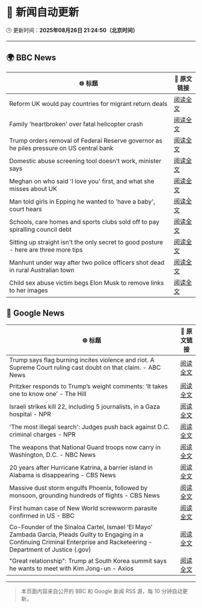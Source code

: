 # 🧠 新闻自动更新

🕒 更新时间：**2025年08月26日 21:24:50（北京时间）**

---

## 🌍 BBC News

| 🌐 标题 | 🔗 原文链接 |
|--------|-------------|
| Reform UK would pay countries for migrant return deals | [阅读全文](https://www.bbc.com/news/articles/c5yk4r5e514o?at_medium=RSS&at_campaign=rss) |
| Family 'heartbroken' over fatal helicopter crash | [阅读全文](https://www.bbc.com/news/articles/cdd3jzl31j8o?at_medium=RSS&at_campaign=rss) |
| Trump orders removal of Federal Reserve governor as he piles pressure on US central bank | [阅读全文](https://www.bbc.com/news/articles/cx275n8gx0ro?at_medium=RSS&at_campaign=rss) |
| Domestic abuse screening tool doesn't work, minister says | [阅读全文](https://www.bbc.com/news/articles/cr4e7yrxkgvo?at_medium=RSS&at_campaign=rss) |
| Meghan on who said 'I love you' first, and what she misses about UK | [阅读全文](https://www.bbc.com/news/articles/cp94ly9x9y4o?at_medium=RSS&at_campaign=rss) |
| Man told girls in Epping he wanted to 'have a baby', court hears | [阅读全文](https://www.bbc.com/news/articles/ckgy00rdzk7o?at_medium=RSS&at_campaign=rss) |
| Schools, care homes and sports clubs sold off to pay spiralling council debt | [阅读全文](https://www.bbc.com/news/articles/cq87497v8ypo?at_medium=RSS&at_campaign=rss) |
| Sitting up straight isn't the only secret to good posture - here are three more tips | [阅读全文](https://www.bbc.com/news/articles/c890kejpg34o?at_medium=RSS&at_campaign=rss) |
| Manhunt under way after two police officers shot dead in rural Australian town | [阅读全文](https://www.bbc.com/news/articles/ckge4555vpxo?at_medium=RSS&at_campaign=rss) |
| Child sex abuse victim begs Elon Musk to remove links to her images | [阅读全文](https://www.bbc.com/news/articles/cq587wv4d5go?at_medium=RSS&at_campaign=rss) |

## 📰 Google News

| 🌐 标题 | 🔗 原文链接 |
|--------|-------------|
| Trump says flag burning incites violence and riot. A Supreme Court ruling cast doubt on that claim. - ABC News | [阅读全文](https://news.google.com/rss/articles/CBMiqAFBVV95cUxPZEFrX2JubUNGSFhPUlJlZHVHV0YyeTg2aFBOR2NZcGR5a2c0blg3Yl9fWVJLOC11Wm1WTEhsN1NuWUVaZjhETWlONGRkbGp0YWRkdUVZcmE1VlNNNU9EYzZTUlo4YlZnMGZteGNNOVpCUW5USlZZYVNCUk9FcnUtNFRycDVoSGpBY2ZMSmhrQ3FGX1k4RWRsQ1YtSWY3cEhveHZKTy1BMjjSAa4BQVVfeXFMTV9lT3lnWE52OThQZE1ab3dRRkRWdTB0ak9Gc2pCNm5LMmZ6VjVvYWNyRGE1bDY0SzB5czZYWWozbFo2c2prWkpGMG54QjNyZHNENDU5WWF0ajFLdlpVeDREeThjbWdvNzgwYUNMY2RUMHhDWUJiVjhHZ3J1OElDQ3otQ0d4SnJQMWd2RWtwc2RFelAtZnh6dDUxNUd4SDZsbGVybUdlaURMNUxIcVFn?oc=5) |
| Pritzker responds to Trump’s weight comments: ‘It takes one to know one’ - The Hill | [阅读全文](https://news.google.com/rss/articles/CBMiiAFBVV95cUxOd281dVVwNUc2WFhNTVFQaUhjZFVLSkNiV1BudU9OYXczNDMybk1nbGYwbjZjMmRnRjFiS2RfTVpTYjJBLXhHZU9xMXRRN3dxMTBuU002MUR5SDgwQTczdVN2X3JGa3pORVdXS3VtTmtXTVBfYTJJOXlObFhJSUE2SHhMZDFFRXJ60gGOAUFVX3lxTE9Qc2J0NldYSDFaemwwNG5LOXdrazRBUmxxRmxaMXhRSUZ5OXI3RnI1Z0t1eEpPbTBkdW0tUXFFSGhrZllyQldsU2FlLWZ3RUFyLWd4bDlGRU84NkRWMUYzLWVubnlBQk04eV9nLVhsU3kyQldvY2plU0dwNWdqdy1TTWlRdHRiRDdNRU56eVE?oc=5) |
| Israeli strikes kill 22, including 5 journalists, in a Gaza hospital - NPR | [阅读全文](https://news.google.com/rss/articles/CBMijAFBVV95cUxObm9aZm1XLUxqVWNBRFVFbHk4NWNJZWpzV3h3NTYycHFWZE42Q3ZhYml5alZ5UTg3alM1aU5pY3BvdmFSdnRPY29nSmdoRkliWTVXSTh1Y096UDBfVzhrcEQzRUxlbzd4YzAySVYzVVV3SmFWYS15aF9CSzZhcHY5Z3lKVmhUQmZUSzlxTg?oc=5) |
| 'The most illegal search': Judges push back against D.C. criminal charges - NPR | [阅读全文](https://news.google.com/rss/articles/CBMiggFBVV95cUxPSFdGR3gwd2RkcFlyVF9vRk1ER3YwdW15QmxsTzJGWXF4VTgxRUZqVFdlMnFFT3pGQ0Q4ZzlBWnRfWVVYamxPaUljMXR6TUdDWUNNX01QNUlFM0p5SmZRNk1ySmFHcEZYMTlZM1RNeWFoamVCSXEzcGFsTkxoSmJ0OHl3?oc=5) |
| The weapons that National Guard troops now carry in Washington, D.C. - NBC News | [阅读全文](https://news.google.com/rss/articles/CBMisAFBVV95cUxPRHdpdWtwWjE4MHdHbFpfSXNWX2hHMnpKSzRDWlh0RThoVy1oUkhZUEw1SE04aUVqMjVTMHZ5cy1kRTZlRWZ2VXdSbUVYQ0lHVFRaSU9heVF5YmJsWHgtQVJCSmdqUEVuMWRxTlpPSE1IeEhURlk3OXpOX3lybkFyQ2M4NVMtRlVnMTNWakxqYmJpVlFyQzRtSGFwZzdWNUFBRUtES0ROQzdVNkdjbmR0R9IBVkFVX3lxTE5CTFZEX2FkNTZRQUNuTE4xR1FUZTdWRUdIVzZ0TjNReE9raG5qRHhfVHpiaEFxMmtubTlTc2RvYWZXTXNoN0dJMDU2a2lFTTJqd2hFMHNB?oc=5) |
| 20 years after Hurricane Katrina, a barrier island in Alabama is disappearing - CBS News | [阅读全文](https://news.google.com/rss/articles/CBMigwFBVV95cUxPZjA1a25TX3BmVDFwX0cwMGltNENsa3Zkd2wxUFlOVUNVcEZNbTZrSFQyQ0lDamVPal8yLXp0bTZEdkN1Z1BNcjJ1clU3ODJ1NGZmaXBndzRqOFhJd0lDbGVVd3RERVludjZISHBXaGNKQTdDMGhXZnpwbUNURzFJd1F6a9IBiAFBVV95cUxQbjROaklrYngwaDZMeWlTOXBNckpjaFV4Tzc4RE1uRi0ycnItNmFOdlNpN1Z6endhRVRiUnFJbGFteW1PQUdIWlNqa3VySHktdjZYbHg4Qy1pemViNjA2Qms2RkVpdzdRZ2lrcG8yRXNpRGxQdHdlcmZuaEplVXVZQ1VaSHdaNDFN?oc=5) |
| Massive dust storm engulfs Phoenix, followed by monsoon, grounding hundreds of flights - CBS News | [阅读全文](https://news.google.com/rss/articles/CBMikAFBVV95cUxPd3RaQkcwTDdmRlZBZmJPbmo1bjF2Mnh3eTJCd3lLWDM0WlZkZC0tcFZSRm9sSjRiR1BLMURtaUpSbUdEN1VETWRRazVrMG9ISm8xR0VTTkhXdU9QVC12c2ZBR1kxSU9mYUhOQWlrTTBFRlUwWVFUMlFBVGlFS3VZS3psZDNfdld4bXZpQjVRNTnSAZYBQVVfeXFMT0dtUkxqX2cxWlBiX3hNdlZOUnRicnJ0cTRhVjFoN2hTXzEySWNQM3BJb09wUmlvM2hHUzhKOENxME5WQVVNa004T2hzT3JnM1lEM3BJYWp3TnFTeWYtcUJ4MUh2MmgwTENyaEFtdkxiYkwyYTRxNExnOENMemxKUmw1VjlzdXNNUVpid2NmV1lENUZ1cVhR?oc=5) |
| First human case of New World screwworm parasite confirmed in US - BBC | [阅读全文](https://news.google.com/rss/articles/CBMiWkFVX3lxTFBzOVQzeDBvMXgxcjZMRzJUSDRtendINUY5eEkxUDV2ZVppNVFXdGFOa3VKM1hOY2FEUTVDOEZoR0ZEWDVIOHVCaEpyOHlYc0x4X0lTQVBTNVdPUdIBX0FVX3lxTFBReGI5R1ZRejV5QkpFQkk5aGNoWVhwS3VEdHA2TE9fQUt1MnVjUmdnRnBpNXVmTnBkb2hMLXhCVUYwa0xrUnhkVzZyYjd6dDhhRnFnUkVZV3d2dlhQTktF?oc=5) |
| Co-Founder of the Sinaloa Cartel, Ismael ‘El Mayo’ Zambada Garcia, Pleads Guilty to Engaging in a Continuing Criminal Enterprise and Racketeering - Department of Justice (.gov) | [阅读全文](https://news.google.com/rss/articles/CBMivAFBVV95cUxOeklpMFIxS1BjVnlpWk5nY1cwdzhDNVJTQ1JiNVpCdVZnT2NnOHBLNjV3bV80dGJ6WjJKMndLejUwZWluOVN0TzFrSG1ZTnRXWDRydDFoNkd0OGhFN0hfZUJIblNsNGt2WVhvNllUbWc4OTIxakZhSVRPQ3pGNTdIbVhtbjM2clY4Q3I3RGxianRZS0gtTDF3OEtKZEdnanp3V0dFbVNrc1doM2NnTnBBOURMNWpDODZEM3BzTA?oc=5) |
| "Great relationship": Trump at South Korea summit says he wants to meet with Kim Jong-un - Axios | [阅读全文](https://news.google.com/rss/articles/CBMiiwFBVV95cUxQa01fMy1sRXA4bkdXaktxc2F2amFiRlN4VUpXSnV3NWdBX0tNZFk3LWRHc2J6Mm5QNWJBWlFIX3hSS184MXh1aU1aTmJuVjdiSU9OV2psREU5aGFhS0tMb0F3bXVhNmt0VDFjV0VlcmQzNVRfdlZDdVVkNGJlUTg3eERWZU9UclhPSmg4?oc=5) |

---
> 本页面内容来自公开的 BBC 和 Google 新闻 RSS 源，每 10 分钟自动更新。